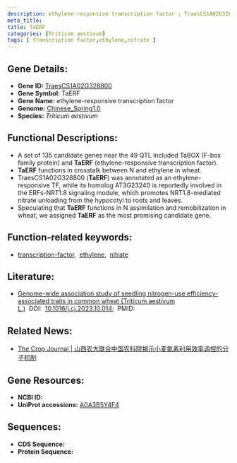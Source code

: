 ```yaml
---
description: ethylene-responsive transcription factor ; TraesCS1A02G328800 ; Triticum aestivum
meta_title:
title: TaERF
categories: [Triticum aestivum]
tags: [ transcription factor,ethylene,nitrate ]
---
```


## Gene Details:
- **Gene ID:**	[TraesCS1A02G328800](https://ensembl.gramene.org/Triticum_aestivum/Gene/Summary?g=TraesCS1A02G328800)
- **Gene Symbol:** TaERF
- **Gene Name:** ethylene-responsive transcription factor
- **Genome:** [Chinese_Spring1.0](https://ensembl.gramene.org/Triticum_aestivum/Info/Index)
- **Species:** *Triticum aestivum*

## Functional Descriptions:
   - A set of 135 candidate genes near the 49 QTL included TaBOX (F-box family protein) and **TaERF** (ethylene-responsive transcription factor).
   - **TaERF** functions in crosstalk between N and ethylene in wheat.
   - TraesCS1A02G328800 (**TaERF**) was annotated as an ethylene-responsive TF, while its homolog AT3G23240 is reportedly involved in the ERFs-NRT1.8 signaling module, which promotes NRT1.8-mediated nitrate unloading from the hypocotyl to roots and leaves.
   - Speculating that **TaERF** functions in N assimilation and remobilization in wheat, we assigned **TaERF** as the most promising candidate gene.

## Function-related keywords:
   - [transcription-factor](/tags/transcription-factor/),&nbsp;&nbsp;[ethylene](/tags/ethylene/),&nbsp;&nbsp;[nitrate](/tags/nitrate/)

## Literature:
   - [Genome-wide association study of seedling nitrogen-use efficiency-associated traits in common wheat (Triticum aestivum L.)]( https://www.sciencedirect.com/science/article/pii/S2214514123001514)&nbsp;&nbsp;DOI:&nbsp;&nbsp;[10.1016/j.cj.2023.10.014](https://www.sciencedirect.com/science/article/pii/S2214514123001514);&nbsp;&nbsp;PMID:&nbsp;&nbsp;[](https://pubmed.ncbi.nlm.nih.gov//)

## Related News:
   - [The Crop Journal | 山西农大联合中国农科院揭示小麦氮素利用效率调控的分子机制](https://mp.weixin.qq.com/s?__biz=Mzg3MDEwNDEyMg==&mid=2247560408&idx=3&sn=22d8abd6febc317fef68abe64ee65025&chksm=cf2fe5a429b76607c22b21655cafcfed9b46d72b0b91ac058aeb2a1ea4a2667461b4fb3527a8&scene=27#wechat_redirect)

## Gene Resources:
- **NCBI ID:**  [](https://www.ncbi.nlm.nih.gov/gene/?term=)
- **UniProt accessions:** [A0A3B5Y4F4](https://www.uniprot.org/uniprotkb/A0A3B5Y4F4/entry)



## Sequences:
- **CDS Sequence:**
- **Protein Sequence:**
